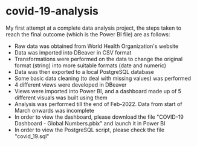 # covid-19-analysis
My first attempt at a complete data analysis project, the steps taken to reach the final outcome (which is the Power BI file) are as follows:
- Raw data was obtained from World Health Organization's website
- Data was imported into DBeaver in CSV format
- Transformations were performed on the data to change the original format (string) into more suitable formats (date and numeric)
- Data was then exported to a local PostgreSQL database
- Some basic data cleaning (to deal with missing values) was performed
- 4 different views were developed in DBeaver
- Views were imported into Power BI, and a dashboard made up of 5 different visuals was built using them
- Analysis was performed till the end of Feb-2022. Data from start of March onwards was incomplete
- In order to view the dashboard, please download the file "COVID-19 Dashboard - Global Numbers.pbix" and launch it in Power BI
- In order to view the PostgreSQL script, please check the file "covid_19.sql"
